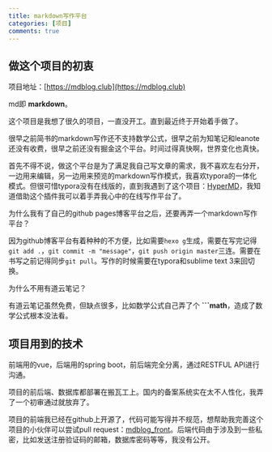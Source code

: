 ```yaml
---
title: markdown写作平台
categories: [项目]
comments: true
---
```


## 做这个项目的初衷

项目地址：[https://mdblog.club](https://mdblog.club)

md即 **markdown**。

这个项目是我想了很久的项目，一直没开工。直到最近终于开始着手做了。

很早之前简书的markdown写作还不支持数学公式，很早之前为知笔记和leanote还没有收费，很早之前还没有掘金这个平台。时间过得真快啊，世界变化也真快。

首先不得不说，做这个平台是为了满足我自己写文章的需求，我不喜欢左右分开，一边用来编辑，另一边用来预览的markdown写作模式，我喜欢typora的一体化模式。但很可惜typora没有在线版的，直到我遇到了这个项目：[HyperMD](https://github.com/laobubu/HyperMD)，我知道借助这个插件我可以着手弄我心中的在线写作平台了。

为什么我有了自己的github pages博客平台之后，还要再弄一个markdown写作平台？

因为github博客平台有着种种的不方便，比如需要`hexo g`生成，需要在写完记得`git add .`，`git commit -m "message"`，`git push origin master`三连。需要在书写之前记得同步`git pull`。写作的时候需要在typora和sublime text 3来回切换。

为什么不用有道云笔记？

有道云笔记虽然免费，但缺点很多，比如数学公式自己弄了个 **\`\`\`math**，造成了数学公式根本没法看。

## 项目用到的技术

前端用的vue，后端用的spring boot，前后端完全分离，通过RESTFUL API进行沟通。

项目的前后端、数据库都部署在搬瓦工上。国内的备案系统实在太不人性化，我弄了一个初审通过就放弃了。

项目的前端我已经在github上开源了，代码可能写得并不规范，想帮助我完善这个项目的小伙伴可以尝试pull request：[mdblog_front](https://github.com/liuqinh2s/mdblog_front)。后端代码由于涉及到一些私密，比如发送注册验证码的邮箱，数据库密码等等，我没有公开。

